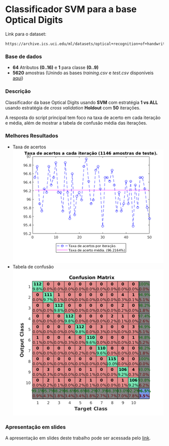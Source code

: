 # Classificador SVM para a base Optical Digits

Link para o dataset:

```
https://archive.ics.uci.edu/ml/datasets/optical+recognition+of+handwritten+digits
```

### Base de dados
* **64** Atributos **(0..16)** e **1** para classe **(0..9)**
* **5620** amostras (Unindo as bases _training.csv_ e _test.csv_ disponíveis [aqui](https://archive.ics.uci.edu/ml/datasets/optical+recognition+of+handwritten+digits))

### Descrição

Classificador da base Optical Digits usando **SVM** com estratégia **1 vs ALL** usando estratégia de _cross validation_ **Holdout** com **50** iterações.

A resposta do script principal tem foco na taxa de acerto em cada iteração e média, além de mostrar a tabela de confusão média das iterações.

### Melhores Resultados
* Taxa de acertos
![](https://raw.githubusercontent.com/abnersn/svm_optical_digits/master/Imagens/linear_accuracy.png)
* Tabela de confusão
![](https://raw.githubusercontent.com/abnersn/svm_optical_digits/master/Imagens/linear_confusion.png)

### Apresentação em slides
A apresentação em slides deste trabalho pode ser acessada pelo [link](https://docs.google.com/presentation/d/1kJDI6DaE-6iJ48yJFT4ZbIYKaY7nXtM-_rr7A5dn_F0/edit?usp=sharing).
